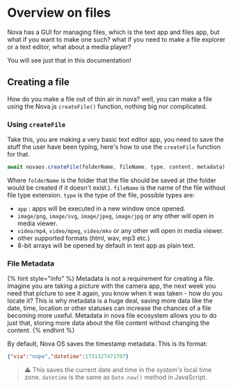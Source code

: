 # Overview on files

Nova has a GUI for managing files, which is the text app and files app, but what if you want to make one such? what if you need to make a file explorer or a text editor, what about a media player?

You will see just that in this documentation!

## Creating a file

How do you make a file out of thin air in nova? well, you can make a file using the Nova.js `createFile()` function, nothing big nor complicated.

### Using `createFile`

Take this, you are making a very basic text editor app, you need to save the stuff the user have been typing, here's how to use the `createFile` function for that.

```javascript
await novaos.createFile(folderName, fileName, type, content, metadata)
```

Where `folderName` is the folder that the file should be saved at (the folder would be created if it doesn't exist.). `fileName` is the name of the file without file type extension. `type` is the type of the file, possible types are:

* `app` : apps will be executed in a new window once opened.
* `image/png`, `image/svg`, `image/jpeg`, `image/jpg` or any other will open in media viewer.
* `video/mp4`, `video/mpeg`, `video/mkv` or any other will open in media viewer.
* other supported formats (html, wav, mp3 etc.)
* 8-bit arrays will be opened by default in text app as plain text.

### File Metadata

{% hint style="info" %}
Metadata is not a requirement for creating a file. Imagine you are taking a picture with the camera app, the next week you need that picture to see it again, you know when it was taken - how do you locate it? This is why metadata is a huge deal, saving more data like the date, time, location or other statuses can increase the chances of a file becoming more useful. Metadata in nova file ecosystem allows you to do just that, storing more data about the file content without changing the content.
{% endhint %}

By default, Nova OS saves the timestamp metadata. This is its format:

```json
{"via":"nope","datetime":1731327471707}
```

> ⚠ This saves the current date and time in the _system's_ local time zone. `datetime` is the same as `Date.now()` method in JavaScript.
